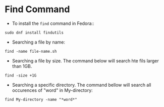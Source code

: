 # Find Command

- To install the `find` command in Fedora::

```
sudo dnf install findutils
```

- Searching a file by name:

```
find -name file-name.sh
```

- Searching a file by size. The command below will search hte fils larger than 1GB.

```
find -size +1G 
```

- Searching a specific directory. The command bellow will search all occurences of "word" in My-directory:
```
find My-directory -name "*word*"
```
